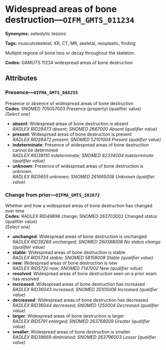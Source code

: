 # Widespread areas of bone destruction—`OIFM_GMTS_011234`

**Synonyms:** osteolytic lesions

**Tags:** musculoskeletal, XR, CT, MR, skeletal, neoplastic, finding

Multiple regions of bone loss or decay throughout the skeleton.

**Codes:** GAMUTS 11234 widespread areas of bone destruction

## Attributes

### Presence—`OIFMA_GMTS_868255`

Presence or absence of widespread areas of bone destruction  
**Codes**: SNOMED 705057003 Presence (property) (qualifier value)  
*(Select one)*

- **absent**: Widespread areas of bone destruction is absent  
_RADLEX RID28473 absent; SNOMED 2667000 Absent (qualifier value)_
- **present**: Widespread areas of bone destruction is present  
_RADLEX RID28472 present; SNOMED 52101004 Present (qualifier value)_
- **indeterminate**: Presence of widespread areas of bone destruction cannot be determined  
_RADLEX RID39110 indeterminate; SNOMED 82334004 Indeterminate (qualifier value)_
- **unknown**: Presence of widespread areas of bone destruction is unknown  
_RADLEX RID5655 unknown; SNOMED 261665006 Unknown (qualifier value)_

### Change from prior—`OIFMA_GMTS_582672`

Whether and how a widespread areas of bone destruction has changed over time  
**Codes**: RADLEX RID49896 change; SNOMED 263703002 Changed status (qualifier value)  
*(Select one)*

- **unchanged**: Widespread areas of bone destruction is unchanged  
_RADLEX RID39268 unchanged; SNOMED 260388006 No status change (qualifier value)_
- **stable**: Widespread areas of bone destruction is stable  
_RADLEX RID5734 stable; SNOMED 58158008 Stable (qualifier value)_
- **new**: Widespread areas of bone destruction is new  
_RADLEX RID5720 new; SNOMED 7147002 New (qualifier value)_
- **resolved**: Widespread areas of bone destruction seen on a prior exam has resolved  
- **increased**: Widespread areas of bone destruction has increased  
_RADLEX RID36043 increased; SNOMED 35105006 Increased (qualifier value)_
- **decreased**: Widespread areas of bone destruction has decreased  
_RADLEX RID36044 decreased; SNOMED 1250004 Decreased (qualifier value)_
- **larger**: Widespread areas of bone destruction is larger  
_RADLEX RID5791 enlarged; SNOMED 263768009 Greater (qualifier value)_
- **smaller**: Widespread areas of bone destruction is smaller  
_RADLEX RID38669 diminished; SNOMED 263796003 Lesser (qualifier value)_